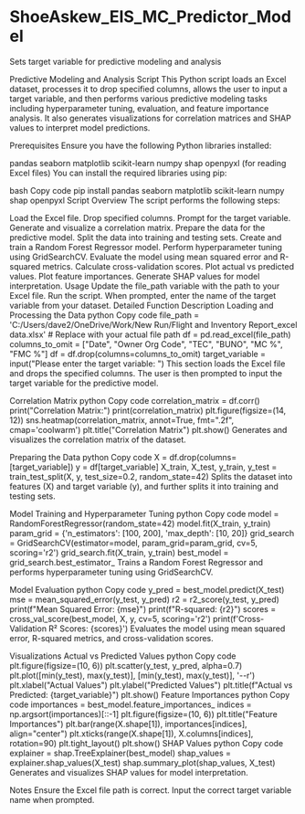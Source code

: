 # ShoeAskew_EIS_MC_Predictor_Model
Sets target variable for predictive modeling and analysis

Predictive Modeling and Analysis Script
This Python script loads an Excel dataset, processes it to drop specified columns, allows the user to input a target variable, and then performs various predictive modeling tasks including hyperparameter tuning, evaluation, and feature importance analysis. It also generates visualizations for correlation matrices and SHAP values to interpret model predictions.

Prerequisites
Ensure you have the following Python libraries installed:

pandas
seaborn
matplotlib
scikit-learn
numpy
shap
openpyxl (for reading Excel files)
You can install the required libraries using pip:

bash
Copy code
pip install pandas seaborn matplotlib scikit-learn numpy shap openpyxl
Script Overview
The script performs the following steps:

Load the Excel file.
Drop specified columns.
Prompt for the target variable.
Generate and visualize a correlation matrix.
Prepare the data for the predictive model.
Split the data into training and testing sets.
Create and train a Random Forest Regressor model.
Perform hyperparameter tuning using GridSearchCV.
Evaluate the model using mean squared error and R-squared metrics.
Calculate cross-validation scores.
Plot actual vs predicted values.
Plot feature importances.
Generate SHAP values for model interpretation.
Usage
Update the file_path variable with the path to your Excel file.
Run the script.
When prompted, enter the name of the target variable from your dataset.
Detailed Function Description
Loading and Processing the Data
python
Copy code
file_path = 'C:/Users/dave2/OneDrive/Work/New Run/Flight and Inventory Report_excel data.xlsx'  # Replace with your actual file path
df = pd.read_excel(file_path)
columns_to_omit = ["Date", "Owner Org Code", "TEC", "BUNO", "MC %", "FMC %"]
df = df.drop(columns=columns_to_omit)
target_variable = input("Please enter the target variable: ")
This section loads the Excel file and drops the specified columns. The user is then prompted to input the target variable for the predictive model.

Correlation Matrix
python
Copy code
correlation_matrix = df.corr()
print("Correlation Matrix:")
print(correlation_matrix)
plt.figure(figsize=(14, 12))
sns.heatmap(correlation_matrix, annot=True, fmt=".2f", cmap='coolwarm')
plt.title("Correlation Matrix")
plt.show()
Generates and visualizes the correlation matrix of the dataset.

Preparing the Data
python
Copy code
X = df.drop(columns=[target_variable])
y = df[target_variable]
X_train, X_test, y_train, y_test = train_test_split(X, y, test_size=0.2, random_state=42)
Splits the dataset into features (X) and target variable (y), and further splits it into training and testing sets.

Model Training and Hyperparameter Tuning
python
Copy code
model = RandomForestRegressor(random_state=42)
model.fit(X_train, y_train)
param_grid = {'n_estimators': [100, 200], 'max_depth': [10, 20]}
grid_search = GridSearchCV(estimator=model, param_grid=param_grid, cv=5, scoring='r2')
grid_search.fit(X_train, y_train)
best_model = grid_search.best_estimator_
Trains a Random Forest Regressor and performs hyperparameter tuning using GridSearchCV.

Model Evaluation
python
Copy code
y_pred = best_model.predict(X_test)
mse = mean_squared_error(y_test, y_pred)
r2 = r2_score(y_test, y_pred)
print(f"Mean Squared Error: {mse}")
print(f"R-squared: {r2}")
scores = cross_val_score(best_model, X, y, cv=5, scoring='r2')
print(f'Cross-Validation R² Scores: {scores}')
Evaluates the model using mean squared error, R-squared metrics, and cross-validation scores.

Visualizations
Actual vs Predicted Values
python
Copy code
plt.figure(figsize=(10, 6))
plt.scatter(y_test, y_pred, alpha=0.7)
plt.plot([min(y_test), max(y_test)], [min(y_test), max(y_test)], '--r')
plt.xlabel("Actual Values")
plt.ylabel("Predicted Values")
plt.title(f"Actual vs Predicted: {target_variable}")
plt.show()
Feature Importances
python
Copy code
importances = best_model.feature_importances_
indices = np.argsort(importances)[::-1]
plt.figure(figsize=(10, 6))
plt.title("Feature Importances")
plt.bar(range(X.shape[1]), importances[indices], align="center")
plt.xticks(range(X.shape[1]), X.columns[indices], rotation=90)
plt.tight_layout()
plt.show()
SHAP Values
python
Copy code
explainer = shap.TreeExplainer(best_model)
shap_values = explainer.shap_values(X_test)
shap.summary_plot(shap_values, X_test)
Generates and visualizes SHAP values for model interpretation.

Notes
Ensure the Excel file path is correct.
Input the correct target variable name when prompted.
